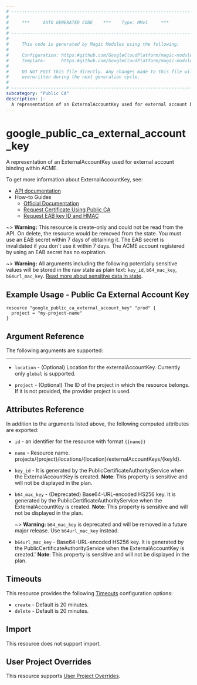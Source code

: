 ```yaml
---
# ----------------------------------------------------------------------------
#
#     ***     AUTO GENERATED CODE    ***    Type: MMv1     ***
#
# ----------------------------------------------------------------------------
#
#     This code is generated by Magic Modules using the following:
#
#     Configuration: https:#github.com/GoogleCloudPlatform/magic-modules/tree/main/mmv1/products/publicca/ExternalAccountKey.yaml
#     Template:      https:#github.com/GoogleCloudPlatform/magic-modules/tree/main/mmv1/templates/terraform/resource.html.markdown.tmpl
#
#     DO NOT EDIT this file directly. Any changes made to this file will be
#     overwritten during the next generation cycle.
#
# ----------------------------------------------------------------------------
subcategory: "Public CA"
description: |-
  A representation of an ExternalAccountKey used for external account binding within ACME.
---
```


# google_public_ca_external_account_key

A representation of an ExternalAccountKey used for external account binding within ACME.


To get more information about ExternalAccountKey, see:

* [API documentation](https://cloud.google.com/certificate-manager/docs/reference/public-ca/rest/v1/projects.locations.externalAccountKeys/create)
* How-to Guides
    * [Official Documentation](https://cloud.google.com/certificate-manager/docs/public-ca)
    * [Request Certificate Using Public CA](https://cloud.google.com/certificate-manager/docs/public-ca-tutorial)
    * [Request EAB key ID and HMAC](https://cloud.google.com/certificate-manager/docs/public-ca-tutorial#request-key-hmac)

~> **Warning:** This resource is create-only and could not be read from the API.
On delete, the resource would be removed from the state.
You must use an EAB secret within 7 days of obtaining it.
The EAB secret is invalidated if you don't use it within 7 days.
The ACME account registered by using an EAB secret has no expiration.

~> **Warning:** All arguments including the following potentially sensitive
values will be stored in the raw state as plain text: `key_id`, `b64_mac_key`, `b64url_mac_key`.
[Read more about sensitive data in state](https://www.terraform.io/language/state/sensitive-data).

## Example Usage - Public Ca External Account Key


```hcl
resource "google_public_ca_external_account_key" "prod" {
  project = "my-project-name"
}
```

## Argument Reference

The following arguments are supported:



- - -


* `location` -
  (Optional)
  Location for the externalAccountKey. Currently only `global` is supported.

* `project` - (Optional) The ID of the project in which the resource belongs.
    If it is not provided, the provider project is used.


## Attributes Reference

In addition to the arguments listed above, the following computed attributes are exported:

* `id` - an identifier for the resource with format `{{name}}`

* `name` -
  Resource name. projects/{project}/locations/{location}/externalAccountKeys/{keyId}.

* `key_id` -
  It is generated by the PublicCertificateAuthorityService when the ExternalAccountKey is created.
  **Note**: This property is sensitive and will not be displayed in the plan.

* `b64_mac_key` -
  (Deprecated)
  Base64-URL-encoded HS256 key. It is generated by the PublicCertificateAuthorityService
  when the ExternalAccountKey is created.
  **Note**: This property is sensitive and will not be displayed in the plan.

  ~> **Warning:** `b64_mac_key` is deprecated and will be removed in a future major release. Use `b64url_mac_key` instead.

* `b64url_mac_key` -
  Base64-URL-encoded HS256 key. It is generated by the PublicCertificateAuthorityService
  when the ExternalAccountKey is created.'
  **Note**: This property is sensitive and will not be displayed in the plan.


## Timeouts

This resource provides the following
[Timeouts](https://developer.hashicorp.com/terraform/plugin/sdkv2/resources/retries-and-customizable-timeouts) configuration options:

- `create` - Default is 20 minutes.
- `delete` - Default is 20 minutes.

## Import

This resource does not support import.

## User Project Overrides

This resource supports [User Project Overrides](https://registry.terraform.io/providers/hashicorp/google/latest/docs/guides/provider_reference#user_project_override).
